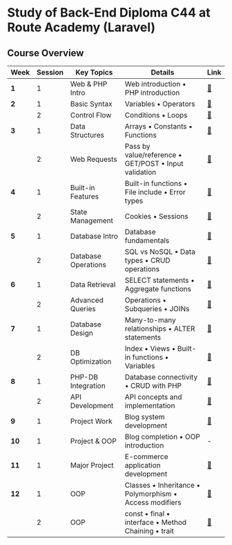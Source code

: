 # Study of Back-End Diploma C44 at Route Academy (Laravel)

## Course Overview

| Week   | Session | Key Topics          | Details                                                 | Link                                                                                             |
|--------|---|---------------------|---------------------------------------------------------|--------------------------------------------------------------------------------------------------|
| **1**  | 1 | Web & PHP Intro     | Web introduction • PHP introduction                     | [🔗](https://github.com/ZeinaZayed4/route-backend-diploma-study/tree/main/Week%2001)             |
| **2**  | 1 | Basic Syntax        | Variables • Operators                                   | [🔗](https://github.com/ZeinaZayed4/route-backend-diploma-study/tree/main/Week%2002/Session%201) |
|        | 2 | Control Flow        | Conditions • Loops                                      | [🔗](https://github.com/ZeinaZayed4/route-backend-diploma-study/tree/main/Week%2002/Session%202) |
| **3**  | 1 | Data Structures     | Arrays • Constants • Functions                          | [🔗](https://github.com/ZeinaZayed4/route-backend-diploma-study/tree/main/Week%2003/Session%201) |
|        | 2 | Web Requests        | Pass by value/reference • GET/POST • Input validation   | [🔗](https://github.com/ZeinaZayed4/route-backend-diploma-study/tree/main/Week%2003/Session%202) |
| **4**  | 1 | Built-in Features   | Built-in functions • File include • Error types         | [🔗](https://github.com/ZeinaZayed4/route-backend-diploma-study/tree/main/Week%2004/Session%201) |
|        | 2 | State Management    | Cookies • Sessions                                      | [🔗](https://github.com/ZeinaZayed4/route-backend-diploma-study/tree/main/Week%2004/Session%202) |
| **5**  | 1 | Database Intro      | Database fundamentals                                   | [🔗](https://github.com/ZeinaZayed4/route-backend-diploma-study/tree/main/Week%2005/Session%201) |
|        | 2 | Database Operations | SQL vs NoSQL • Data types • CRUD operations             | [🔗](https://github.com/ZeinaZayed4/route-backend-diploma-study/tree/main/Week%2005/Session%202) |
| **6**  | 1 | Data Retrieval      | SELECT statements • Aggregate functions                 | [🔗](https://github.com/ZeinaZayed4/route-backend-diploma-study/tree/main/Week%2006/Session%201) |
|        | 2 | Advanced Queries    | Operations • Subqueries • JOINs                         | [🔗](https://github.com/ZeinaZayed4/route-backend-diploma-study/tree/main/Week%2006/Session%202) |
| **7**  | 1 | Database Design     | Many-to-many relationships • ALTER statements           | [🔗](https://github.com/ZeinaZayed4/route-backend-diploma-study/tree/main/Week%2007/Session%201) |
|        | 2 | DB Optimization     | Index • Views • Built-in functions • Variables          | [🔗](https://github.com/ZeinaZayed4/route-backend-diploma-study/tree/main/Week%2007/Session%202) |
| **8**  | 1 | PHP-DB Integration  | Database connectivity • CRUD with PHP                   | [🔗](https://github.com/ZeinaZayed4/route-backend-diploma-study/tree/main/Week%2008/Session%201) |
|        | 2 | API Development     | API concepts and implementation                         | [🔗](https://github.com/ZeinaZayed4/route-backend-diploma-study/tree/main/Week%2008/Session%202) |
| **9**  | 1 | Project Work        | Blog system development                                 | [🔗](https://github.com/ZeinaZayed4/route-backend-diploma-study/tree/main/Week%2009/Session%201) |
| **10** | 1 | Project & OOP       | Blog completion • OOP introduction                      | -                                                                                                |
| **11** | 1 | Major Project       | E-commerce application development                      | [🔗](https://github.com/ZeinaZayed4/route-backend-diploma-study/tree/main/Week%2011)             |
| **12** | 1 | OOP                 | Classes • Inheritance • Polymorphism • Access modifiers | [🔗](https://github.com/ZeinaZayed4/route-backend-diploma-study/tree/main/Week%2012/Session%201) |
|        | 2 | OOP                 | const • final • interface • Method Chaining • trait     | [🔗](https://github.com/ZeinaZayed4/route-backend-diploma-study/tree/main/Week%2012/Session%202) |
